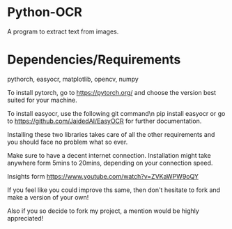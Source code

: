 # Python-OCR
A program to extract text from images.

# Dependencies/Requirements
pythorch, easyocr, matplotlib, opencv, numpy

To install pytorch, go to https://pytorch.org/ and choose the version best suited for your machine.

To install easyocr, use the following git command\n
pip install easyocr
or go to https://github.com/JaidedAI/EasyOCR for further documentation.

Installing these two libraries takes care of all the other requirements and you should face no problem what so ever.

Make sure to have a decent internet connection. Installation might take anywhere form 5mins to 20mins, depending on your connection speed.

Insights form https://www.youtube.com/watch?v=ZVKaWPW9oQY

If you feel like you could improve ths same, then don't hesitate to fork and make a version of your own!

Also if you so decide to fork my project, a mention would be highly appreciated!
